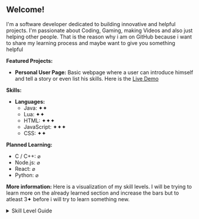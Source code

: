 ## Welcome!

I'm a software developer dedicated to building innovative and helpful projects. I'm passionate about Coding, Gaming, making Videos and also just helping other people. That is the reason why i am on GitHub because i want to share my learning process and maybe want to give you something helpful

**Featured Projects:**

*   **Personal User Page:** Basic webpage where a user can introduce himself and tell a story or even list his skills. Here is the [Live Demo](https://mrbobertus.github.io/PersonalUserPage/)

**Skills:**

*   **Languages:**
    *   Java:       ✦✦
    *   Lua:        ✦✦
    *   HTML:       ✦✦✦
    *   JavaScript: ✦✦✦
    *   CSS:        ✦✦

**Planned Learning:**

*   C / C++:     ⌀
*   Node.js:     ⌀
*   React:       ⌀
*   Python:      ⌀

**More information:**
Here is a visualization of my skill levels. I will be trying to learn more on the already learned section and increase the bars but to atleast 3✦ before i will try to learn something new.

<details>
  <summary>Skill Level Guide</summary>
  <ul>
    <li>⌀ Planned but haven't touched it yet</li>
    <li>✦ Learning</li>
    <li>✦✦ Basic Knowledge</li>
    <li>✦✦✦ Intermediate</li>
    <li>✦✦✦✦ Pro</li>
    <li>✦✦✦✦✦ Master</li>
    <li>✦✦✦✦✦✦ Can't be reached because you can always learn new stuff in the digital and IRL world</li>
  </ul>
</details>

